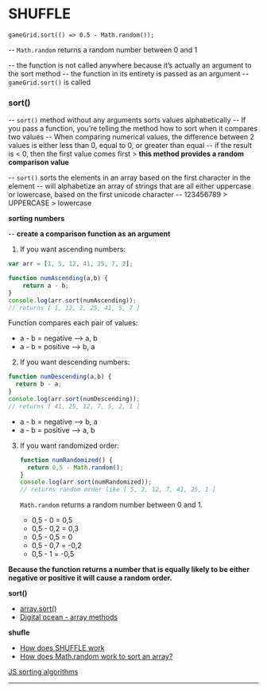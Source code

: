 # SHUFFLE

`gameGrid.sort(() => 0.5 - Math.random());`


-- `Math.random` returns a random number between 0 and 1

-- the function is not called anywhere because it’s actually an argument to the sort method
-- the function in its entirety is passed as an argument
-- `gameGrid.sort()` is called
  

  ### sort()

-- `sort()` method without any arguments sorts values alphabetically
-- If you pass a function, you’re telling the method how to sort when it compares two values
-- When comparing numerical values, the difference between 2 values is either less than 0, equal to 0, or greater than equal
-- if the result is < 0, then the first value comes first >  **this method provides a random comparison value** 

-- `sort()` sorts the elements in an array based on the first character in the element
-- will alphabetize an array of strings that are all either uppercase or lowercase, based on the first unicode character
-- 123456789 > UPPERCASE > lowercase 


  **sorting numbers**

  -- **create a comparison function as an argument**

1. If you want ascending numbers:

  ```js
  var arr = [1, 5, 12, 41, 25, 7, 2];

  function numAscending(a,b) {
      return a - b;
  }
  console.log(arr.sort(numAscending));
  // returns [ 1, 12, 2, 25, 41, 5, 7 ]
  ```

  Function compares each pair of values:

  -   a - b = negative --> a, b
  -   a - b = positive --> b, a


2. If you want descending numbers:

  ```js
  function numDescending(a,b) {
    return b - a;
  }
  console.log(arr.sort(numDescending));
  // returns [ 41, 25, 12, 7, 5, 2, 1 ] 
  ```

  -   a - b = negative --> b, a
  -   a - b = positive --> a, b


 3. If you want randomized order:

    ```js
    function numRandomized() {
      return 0,5 - Math.random();
    }
    console.log(arr.sort(numRandomized));
    // returns random order like [ 5, 2, 12, 7, 41, 25, 1 ]
    ```

    `Math.random` returns a random number between 0 and 1.

     
    -  0,5 - 0 = 0,5
    -  0,5 - 0,2 = 0,3
    -  0,5 - 0,5 = 0
    -  0,5 - 0,7 = -0,2
    -  0,5 - 1 = -0,5
      

   **Because the function returns a number that is equally likely to be either negative or positive it will cause a random order.**



**sort()**

- [array.sort()](http://www.javascriptkit.com/javatutors/arraysort.shtml)
- [Digital ocean - array methods](https://www.digitalocean.com/community/tutorials/how-to-use-array-methods-in-javascript-mutator-methods)


**shufle**
  
- [How does SHUFFLE work](https://www.codecademy.com/forum_questions/4f609c49e0bd2b0003011313)
-  [How does Math.random work to sort an array?](https://forum.freecodecamp.org/t/how-does-math-random-work-to-sort-an-array/151540)




[JS sorting algorithms](https://khan4019.github.io/front-end-Interview-Questions/sort.html)

---